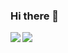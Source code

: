 ### Hi there 👋

<!--
**yuching0163/yuching0163** is a ✨ _special_ ✨ repository because its `README.md` (this file) appears on your GitHub profile.

Here are some ideas to get you started:

- 🔭 I’m currently working on ...
- 🌱 I’m currently learning ...
- 👯 I’m looking to collaborate on ...
- 🤔 I’m looking for help with ...
- 💬 Ask me about ...
- 📫 How to reach me: ...
- 😄 Pronouns: ...
- ⚡ Fun fact: ...
-->
<a href="https://github.com/yuching0163/github-readme-stats">
  <img align="left" src="https://github-readme-stats.vercel.app/api?username=yuching0163&show_icons=true&theme=radical" />
</a>
<a href="https://github.com/yuching0163/github-readme-stats">
  <img align="left" src="https://github-readme-stats.vercel.app/api/top-langs/?username=yuching0163" />
</a>
